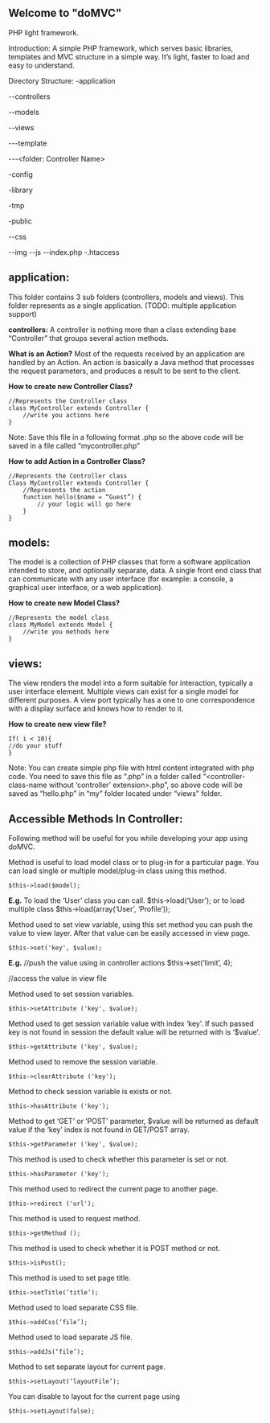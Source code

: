 Welcome to "doMVC"
------------------

PHP light framework.

Introduction:
A simple PHP framework, which serves basic libraries, templates and MVC structure in a simple way. It’s light, faster to load and easy to understand.

Directory Structure:
-application

 --controllers

 --models
 
 --views
 
  ---template
  
  ---<folder: Controller Name>
  
-config

-library

-tmp

-public

 --css
 
 --img
 --js
 --index.php
-.htaccess


application:
------------

This folder contains 3 sub folders (controllers, models and views). This folder represents as a single application. (TODO: multiple application support)

**controllers:**
	A controller is nothing more than a class extending base “Controller” that groups several action methods.

**What is an Action?**
Most of the requests received by an application are handled by an Action.
An action is basically a Java method that processes the request parameters, and produces a result to be sent to the client.

**How to create new Controller Class?**
	
	//Represents the Controller class
	class MyController extends Controller {
		//write you actions here
	}
	

Note: Save this file in a following format
<controller-name-in-small-case>.php so the above code will be saved in a file called “mycontroller.php”

**How to add Action in a Controller Class?**

	//Represents the Controller class
	Class MyController extends Controller {
		//Represents the action
		function hello($name = “Guest”) {
			// your logic will go here
		}
	}


models:
------

The model is a collection of PHP classes that form a software application intended to store, and optionally separate, data. A single front end class that can communicate with any user interface (for example: a console, a graphical user interface, or a web application).

**How to create new Model Class?**
	
	//Represents the model class
	class MyModel extends Model {
		//write you methods here
	}


views:
------

The view renders the model into a form suitable for interaction, typically a user interface element. Multiple views can exist for a single model for different purposes. A view port typically has a one to one correspondence with a display surface and knows how to render to it.

**How to create new view file?**
	
	If( i < 10){
	//do your stuff
	}
	
Note: You can create simple php file with html content integrated with php code. You need to save this file as “<action-name>.php” in a folder called “<controller-class-name without ‘controller’ extension>.php”, so above code will be saved as “hello.php” in “my” folder located under “views” folder.


Accessible Methods In Controller:
--------------------------------

Following method will be useful for you while developing your app using doMVC.

Method is useful to load model class or to plug-in for a particular page. You can load single or multiple model/plug-in class using this method.

	$this->load($model);
	
**E.g.**
To load the ‘User’ class you can call.
$this->load(‘User’); or to load multiple class $this->load(array(‘User’, ‘Profile’));

Method used to set view variable, using this set method you can push the value to view layer. After that value can be easily accessed in view page.

	$this->set('key', $value);

**E.g.**
//push the value using in controller actions
$this->set(‘limit’, 4);

//access the value in view file
<?php echo $limit; ?>
	
Method used to set session variables.

	$this->setAttribute ('key', $value);

Method used to get session variable value with index ‘key’. If such passed key is not found in session the default value will be returned with is ‘$value’.

	$this->getAttribute ('key', $value);

Method used to remove the session variable.
	
	$this->clearAttribute ('key');
	
Method to check session variable is exists or not.

	$this->hasAttribute ('key');
	
Method to get ‘GET’ or ‘POST’ parameter, $value will be returned as default value if the ‘key’ index is not found in GET/POST array.

	$this->getParameter ('key', $value);
	
This method is used to check whether this parameter is set or not.

	$this->hasParameter ('key');
	
This method used to redirect the current page to another page.

	$this->redirect ('url');
	
This method is used to request method.

	$this->getMethod ();
	
This method is used to check whether it is POST method or not.

	$this->isPost();
	
This method is used to set page title.

	$this->setTitle(‘title’);
	
Method used to load separate CSS file.

	$this->addCss(‘file’);
	
Method used to load separate JS file.

	$this->addJs(‘file’);

Method to set separate layout for current page. 

	$this->setLayout(‘layoutFile’);
	
You can disable to layout for the current page using 
	
	$this->setLayout(false);
